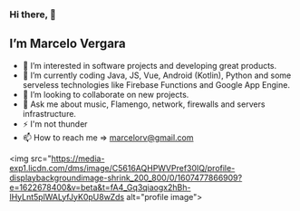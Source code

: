 ### Hi there, :wave: 


## I’m Marcelo Vergara


- 👀 I’m interested in software projects and developing great products.
- 🌱 I’m currently coding Java, JS, Vue, Android (Kotlin), Python and some serveless technologies like Firebase Functions and Google App Engine.
- 💞️ I’m looking to collaborate on new projects.
- :speech_balloon: Ask me about music, Flamengo, network, firewalls and servers infrastructure.
- :zap: I'm not thunder
- 📫 How to reach me => marcelorv@gmail.com

<img src="https://media-exp1.licdn.com/dms/image/C5616AQHPWVPref30IQ/profile-displaybackgroundimage-shrink_200_800/0/1607477866909?e=1622678400&v=beta&t=fA4_Gq3qiaogx2hBh-lHyLnt5plWALyfJyK0pU8wZds alt="profile image">

<!---
marcelorvergara/marcelorvergara is a ✨ special ✨ repository because its `README.md` (this file) appears on your GitHub profile.
You can click the Preview link to take a look at your changes.
--->
